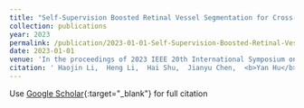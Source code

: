```yaml
---
title: "Self-Supervision Boosted Retinal Vessel Segmentation for Cross-Domain Data"
collection: publications
year: 2023
permalink: /publication/2023-01-01-Self-Supervision-Boosted-Retinal-Vessel-Segmentation-for-Cross-Domain-Data
date: 2023-01-01
venue: 'In the proceedings of 2023 IEEE 20th International Symposium on Biomedical Imaging (ISBI)'
citation: ' Haojin Li,  Heng Li,  Hai Shu,  Jianyu Chen,  <b>Yan Hu</b>,  Jiang Liu, &quot;Self-Supervision Boosted Retinal Vessel Segmentation for Cross-Domain Data.&quot; In the proceedings of 2023 IEEE 20th International Symposium on Biomedical Imaging (ISBI), 2023.'
---
```

Use [Google Scholar](https://scholar.google.com/scholar?q=Self+Supervision+Boosted+Retinal+Vessel+Segmentation+for+Cross+Domain+Data){:target="_blank"} for full citation